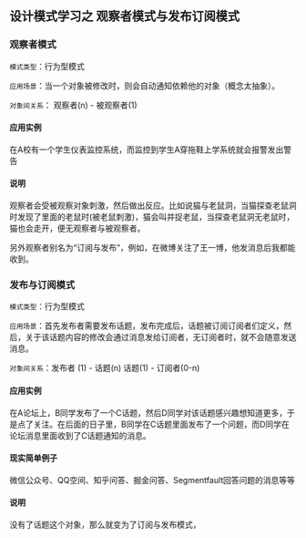 ## 设计模式学习之 观察者模式与发布订阅模式

### 观察者模式

`模式类型`：行为型模式

`应用场景`：当一个对象被修改时，则会自动通知依赖他的对象（概念太抽象）。

`对象间关系`：  观察者(n) - 被观察者(1)

#### 应用实例

在A校有一个学生仪表监控系统，而监控到学生A穿拖鞋上学系统就会报警发出警告

#### 说明

观察者会受被观察对象刺激，然后做出反应。比如说猫与老鼠洞，当猫探查老鼠洞时发现了里面的老鼠时(被老鼠刺激)，猫会叫并捉老鼠，当探查老鼠洞无老鼠时，猫也会走开，便无观察者与被观察者。

另外观察者别名为“订阅与发布”，例如，在微博关注了王一博，他发消息后我都能收到。


### 发布与订阅模式

`模式类型`：行为型模式

`应用场景`：首先发布者需要发布话题，发布完成后，话题被订阅订阅者们定义，然后，关于该话题内容的修改会通过消息发给订阅者，无订阅者时，就不会随意发送消息。

`对象间关系`：发布者 (1) - 话题(n)  话题(1) - 订阅者(0-n)

#### 应用实例

在A论坛上，B同学发布了一个C话题，然后D同学对该话题感兴趣想知道更多，于是点了关注。在后面的日子里，B同学在C话题里面发布了一个问题，而D同学在论坛消息里面收到了C话题通知的消息。

#### 现实简单例子

微信公众号、QQ空间、知乎问答、掘金问答、Segmentfault回答问题的消息等等

#### 说明

没有了话题这个对象，那么就变为了订阅与发布模式，

